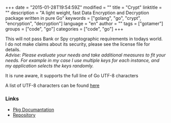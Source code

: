 +++
date = "2015-01-28T19:54:59Z"
modified = ""
title = "Crypt"
linktitle = ""
description = "A light weight, fast Data Encryption and Decryption package written in pure Go"
keywords = ["golang", "go", "crypt", "encryption", "decryption"]
language = "en"
author = ""
tags = ["gotamer"]
groups = ["code", "go"]
categories = ["code", "go"]
+++


This will not pass Bank or Spy cryptographic requirements in todays world.  
I do not make claims about its security, please see the license file for details.  
*Advise: Please evaluate your needs and take additional measures to fit your needs. For example in my case I use multiple keys for each instance, and my application selects the keys randomly.* 

It is rune aware, it supports the full line of Go UTF-8 characters

A list of UTF-8 characters can be found [here][utf8]

### Links
 * [Pkg Documantation](http://go.pkgdoc.org/bitbucket.org/gotamer/crypt "GoTamer Pkg Documentation")
 * [Repository](https://bitbucket.org/gotamer/crypt "GoTamer Repository")
 
[utf8]: http://www.robotamer.com/utf-8.html  "UTF-8 Character list"
